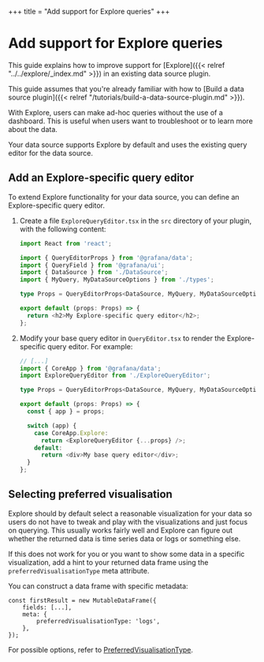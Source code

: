+++
title = "Add support for Explore queries"
+++

# Add support for Explore queries

This guide explains how to improve support for [Explore]({{< relref "../../explore/_index.md" >}}) in an existing data source plugin.

This guide assumes that you're already familiar with how to [Build a data source plugin]({{< relref "/tutorials/build-a-data-source-plugin.md" >}}).

With Explore, users can make ad-hoc queries without the use of a dashboard. This is useful when users want to troubleshoot or to learn more about the data.

Your data source supports Explore by default and uses the existing query editor for the data source.

## Add an Explore-specific query editor

To extend Explore functionality for your data source, you can define an Explore-specific query editor.

1. Create a file `ExploreQueryEditor.tsx` in the `src` directory of your plugin, with the following content:

   ```ts
   import React from 'react';

   import { QueryEditorProps } from '@grafana/data';
   import { QueryField } from '@grafana/ui';
   import { DataSource } from './DataSource';
   import { MyQuery, MyDataSourceOptions } from './types';

   type Props = QueryEditorProps<DataSource, MyQuery, MyDataSourceOptions>;

   export default (props: Props) => {
     return <h2>My Explore-specific query editor</h2>;
   };
   ```

1. Modify your base query editor in `QueryEditor.tsx` to render the Explore-specific query editor. For example:

   ```ts
   // [...]
   import { CoreApp } from '@grafana/data';
   import ExploreQueryEditor from './ExploreQueryEditor';

   type Props = QueryEditorProps<DataSource, MyQuery, MyDataSourceOptions>;

   export default (props: Props) => {
     const { app } = props;

     switch (app) {
       case CoreApp.Explore:
         return <ExploreQueryEditor {...props} />;
       default:
         return <div>My base query editor</div>;
     }
   };
   ```

## Selecting preferred visualisation

Explore should by default select a reasonable visualization for your data so users do not have to tweak and play with the visualizations and just focus on querying. This usually works fairly well and Explore can figure out whether the returned data is time series data or logs or something else.

If this does not work for you or you want to show some data in a specific visualization, add a hint to your returned data frame using the `preferredVisualisationType` meta attribute.

You can construct a data frame with specific metadata:

```
const firstResult = new MutableDataFrame({
    fields: [...],
    meta: {
        preferredVisualisationType: 'logs',
    },
});
```

For possible options, refer to [PreferredVisualisationType](https://grafana.com/docs/grafana/latest/packages_api/data/preferredvisualisationtype/).
